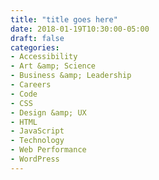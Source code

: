 ```yaml
---
title: "title goes here"
date: 2018-01-19T10:30:00-05:00
draft: false
categories:
- Accessibility
- Art &amp; Science
- Business &amp; Leadership
- Careers
- Code
- CSS
- Design &amp; UX
- HTML
- JavaScript
- Technology
- Web Performance
- WordPress
---
```


